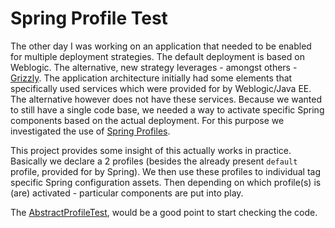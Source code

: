 # Spring Profile Test

The other day I was working on an application that needed to be enabled for multiple deployment strategies. The default deployment is based on Weblogic. The alternative, new strategy leverages - amongst others - [Grizzly](https://javaee.github.io/grizzly/). The application architecture initially had some elements that specifically used services which were provided for by Weblogic/Java EE. The alternative however does not have these services. Because we wanted to still have a single code base, we needed a way to activate specific Spring components based on the actual deployment. For this purpose we investigated the use of [Spring Profiles](https://docs.spring.io/spring-framework/docs/current/javadoc-api/org/springframework/context/annotation/Profile.html).

This project provides some insight of this actually works in practice. Basically we declare a 2 profiles (besides the already present `default` profile, provided for by Spring). We then use these profiles to individual tag specific Spring configuration assets. Then depending on which profile(s) is (are) activated - particular components are put into play.

The [AbstractProfileTest](src/test/java/AbstractProfileTest.java), would be a good point to start checking the code.

